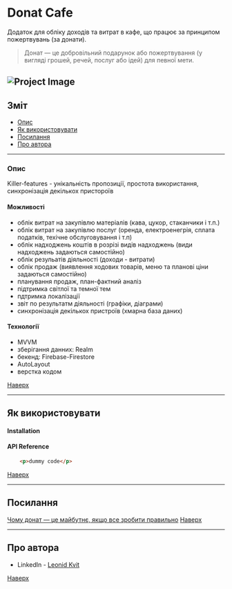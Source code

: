 # Donat Cafe

Додаток для обліку доходів та витрат в кафе, що працює за принципом пожертвувань (за донати).

> Донат — це добровільний подарунок або пожертвування (у вигляді грошей, речей, послуг або ідей) для певної мети.

![Project Image](project-image-url)
---

## Зміт

- [Опис](#опис)
- [Як використовувати](#як-використовувати)
- [Посилання](#посилання)
- [Про автора](#про-автора)

---

### Опис
Killer-features - унікальність пропозиції, простота використання, синхронізація декількох пристороїв 
#### Можливості

- облік витрат на закупівлю матеріалів (кава, цукор, стаканчики і т.п.)
- облік витрат на закупівлю послуг (оренда, електроенегрія, сплата податків, техічне обслуговування і т.п)
- облік надходжень коштів в розрізі видів надходжень (види надходжень задаються самостійно)
- облік резульатів діяльності (доходи - витрати)
- облік продаж (виявлення ходових товарів, меню та планові ціни задаються самостійно)
- планування продаж, план-фактний аналіз
- підтримка світлої та темної тем
- пдтримка локалізації
- звіт по результатм діяльності (графіки, діаграми)
- синхронізація декількох пристроїв (хмарна база даних)

#### Технології

- MVVM
- зберігання данних: Realm
- бекенд: Firebase-Firestore
- AutoLayout
- верстка кодом

[Наверх](#donat-cafe)

---

## Як використовувати

#### Installation



#### API Reference

```html
    <p>dummy code</p>
```
[Наверх](#donat-cafe)

---

## Посилання
[Чому донат — це майбутнє, якщо все зробити правильно](https://habr.com/ru/post/528610/)
[Наверх](#donat-cafe)

---

## Про автора

- LinkedIn - [Leonid Kvit](https://www.linkedin.com/in/leokvit/)

[Наверх](#donat-cafe)
